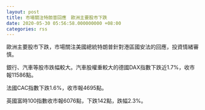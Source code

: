 ```yaml
---
layout: post
title: 市場關注特朗普回應　歐洲主要股市下跌
date: 2020-05-30 05:56:58.000000000 +08:00
categories: rss
---
```


歐洲主要股市下跌，市場關注美國總統特朗普針對港區國安法的回應，投資情緒審慎。

銀行、汽車等股市跌幅較大。汽車股權重較大的德國DAX指數下跌近1.7%，收市報11586點。

法國CAC指數下跌1.6%，收市報4695點。

英國富時100指數收市報6076點，下跌142點，跌幅2.3%。
